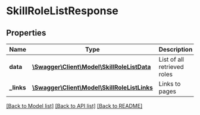 # SkillRoleListResponse

## Properties
Name | Type | Description | Notes
------------ | ------------- | ------------- | -------------
**data** | [**\Swagger\Client\Model\SkillRoleListData**](SkillRoleListData.md) | List of all retrieved roles | 
**_links** | [**\Swagger\Client\Model\SkillRoleListLinks**](SkillRoleListLinks.md) | Links to pages | 

[[Back to Model list]](../README.md#documentation-for-models) [[Back to API list]](../README.md#documentation-for-api-endpoints) [[Back to README]](../README.md)



